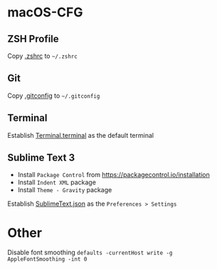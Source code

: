 # macOS-CFG

## ZSH Profile

Copy [.zshrc](https://github.com/xmollv/macOS-cfg/blob/master/.zshrc) to `~/.zshrc`

## Git

Copy [.gitconfig](https://github.com/xmollv/macOS-cfg/blob/master/.gitconfig) to `~/.gitconfig`

## Terminal

Establish [Terminal.terminal](https://github.com/xmollv/macOS-cfg/blob/master/Terminal.terminal) as the default terminal

## Sublime Text 3

- Install `Package Control` from https://packagecontrol.io/installation
- Install `Indent XML` package
- Install `Theme - Gravity` package

Establish [SublimeText.json](https://github.com/xmollv/macOS-cfg/blob/master/SublimeText.json) as the `Preferences > Settings`

# Other

Disable font smoothing
`defaults -currentHost write -g AppleFontSmoothing -int 0`
